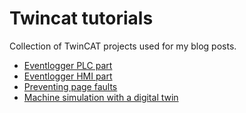 # Twincat tutorials
Collection of TwinCAT projects used for my blog posts.

- [Eventlogger PLC part](https://cookncode.com/twincat/2020/11/03/twincat-eventlogger-plc-part.html)
- [Eventlogger HMI part](https://cookncode.com/twincat/2021/01/20/twincat-eventlogger-hmi-part.html)
- [Preventing page faults](https://cookncode.com/twincat/2021/02/07/preventing-page-faults-from-references.html)
- [Machine simulation with a digital twin](https://cookncode.com/twincat/2021/08/17/tc-simulation.html)
